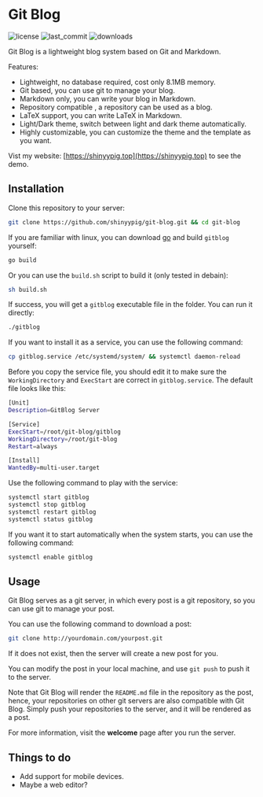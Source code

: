 # Git Blog

![license](https://img.shields.io/github/license/shinyypig/git-blog)
![last_commit](https://img.shields.io/github/last-commit/shinyypig/git-blog)
![downloads](https://img.shields.io/github/downloads/shinyypig/git-blog/total)

Git Blog is a lightweight blog system based on Git and Markdown.

Features:

-   Lightweight, no database required, cost only 8.1MB memory.
-   Git based, you can use git to manage your blog.
-   Markdown only, you can write your blog in Markdown.
-   Repository compatible , a repository can be used as a blog.
-   LaTeX support, you can write LaTeX in Markdown.
-   Light/Dark theme, switch between light and dark theme automatically.
-   Highly customizable, you can customize the theme and the template as you want.

Vist my website: [https://shinyypig.top](https://shinyypig.top) to see the demo.

## Installation

Clone this repository to your server:

```bash
git clone https://github.com/shinyypig/git-blog.git && cd git-blog
```

If you are familiar with linux, you can download [go](https://go.dev/doc/install) and build `gitblog` yourself:

```bash
go build
```

Or you can use the `build.sh` script to build it (only tested in debain):

```bash
sh build.sh
```

If success, you will get a `gitblog` executable file in the folder. You can run it directly:

```bash
./gitblog
```

If you want to install it as a service, you can use the following command:

```bash
cp gitblog.service /etc/systemd/system/ && systemctl daemon-reload

```

Before you copy the service file, you should edit it to make sure the `WorkingDirectory` and `ExecStart` are correct in `gitblog.service`. The default file looks like this:

```bash
[Unit]
Description=GitBlog Server

[Service]
ExecStart=/root/git-blog/gitblog
WorkingDirectory=/root/git-blog
Restart=always

[Install]
WantedBy=multi-user.target
```

Use the following command to play with the service:

```bash
systemctl start gitblog
systemctl stop gitblog
systemctl restart gitblog
systemctl status gitblog
```

If you want it to start automatically when the system starts, you can use the following command:

```bash
systemctl enable gitblog
```

## Usage

Git Blog serves as a git server, in which every post is a git repository, so you can use git to manage your post.

You can use the following command to download a post:

```bash
git clone http://yourdomain.com/yourpost.git
```

If it does not exist, then the server will create a new post for you.

You can modify the post in your local machine, and use `git push` to push it to the server.

Note that Git Blog will render the `README.md` file in the repository as the post, hence, your repositories on other git servers are also compatible with Git Blog. Simply push your repositories to the server, and it will be rendered as a post.

For more information, visit the **welcome** page after you run the server.

## Things to do

-   Add support for mobile devices.
-   Maybe a web editor?
